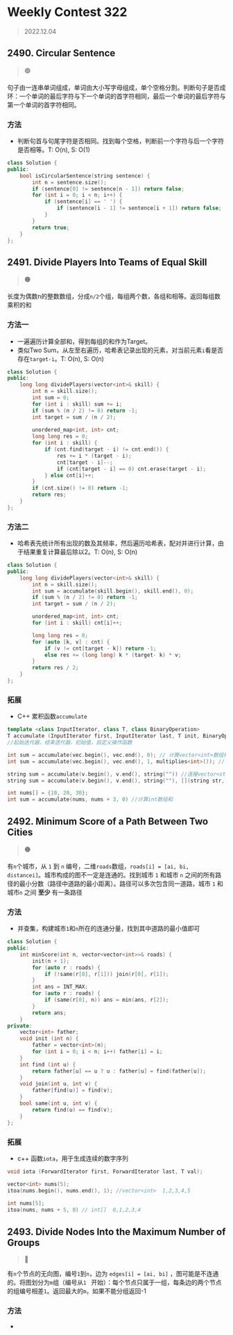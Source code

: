 # Weekly Contest 322
> 2022.12.04

## 2490. Circular Sentence
> :green_circle:

句子由一连串单词组成，单词由大小写字母组成，单个空格分割。判断句子是否成环：一个单词的最后字符与下一个单词的首字符相同，最后一个单词的最后字符与第一个单词的首字符相同。

### 方法

- 判断句首与句尾字符是否相同。找到每个空格，判断前一个字符与后一个字符是否相等。T: O(n), S: O(1)

```cpp
class Solution {
public:
    bool isCircularSentence(string sentence) {
        int n = sentence.size();
        if (sentence[0] != sentence[n - 1]) return false;
        for (int i = 0; i < n; i++) {
            if (sentence[i] == ' ') {
                if (sentence[i - 1] != sentence[i + 1]) return false;
            }
        }
        return true;
    }
};
```

## 2491. Divide Players Into Teams of Equal Skill
> :orange_circle:

长度为偶数n的整数数组，分成`n/2`个组，每组两个数，各组和相等。返回每组数乘积的和

### 方法一

- 一遍遍历计算全部和，得到每组的和作为Target。
- 类似Two Sum，从左至右遍历，哈希表记录出现的元素，对当前元素`i`看是否存在`target-i`。T: O(n), S: O(n)

```cpp
class Solution {
public:
    long long dividePlayers(vector<int>& skill) {
        int n = skill.size();
        int sum = 0;
        for (int i : skill) sum += i;
        if (sum % (n / 2) != 0) return -1;
        int target = sum / (n / 2);
        
        unordered_map<int, int> cnt;
        long long res = 0;
        for (int i : skill) {
            if (cnt.find(target - i) != cnt.end()) {
                res += i * (target - i);
                cnt[target - i]--;
                if (cnt[target - i] == 0) cnt.erase(target - i);
            } else cnt[i]++;
        }
        if (cnt.size() != 0) return -1;
        return res;
    }
};
```

### 方法二

- 哈希表先统计所有出现的数及其频率，然后遍历哈希表，配对并进行计算，由于结果重复计算最后除以2。T: O(n), S: O(n)

```cpp
class Solution {
public:
    long long dividePlayers(vector<int>& skill) {
        int n = skill.size();
        int sum = accumulate(skill.begin(), skill.end(), 0);
        if (sum % (n / 2) != 0) return -1;
        int target = sum / (n / 2);

        unordered_map<int, int> cnt;
        for (int i : skill) cnt[i]++;

        long long res = 0;
        for (auto [k, v] : cnt) {
            if (v != cnt[target - k]) return -1;
            else res += (long long) k * (target- k) * v;
        }
        return res / 2;
    }
};
```

### 拓展

- C++ 累积函数`accumulate`

```cpp
template <class InputIterator, class T, class BinaryOperation>
T accumulate (InputIterator first, InputIterator last, T init, BinaryOperation binary_op); 
//起始迭代器，结束迭代器，初始值，自定义操作函数

int sum = accumulate(vec.begin(), vec.end(), 0); // 计算vector<int>数组和
int sum = accumulate(vec.begin(), vec.end(), 1, multiplies<int>()); // 计算vector<int>数组乘积	

string sum = accumulate(v.begin(), v.end(), string("")) //连接vector<string>
string sum = accumulate(v.begin(), v.end(), string(""), [](string str, int n) {return str + to_string(n)}); //连接vector<int> 为string

int nums[] = {10, 20, 30};
int sum = accumulate(nums, nums + 3, 0) //计算int数组和
```

## 2492. Minimum Score of a Path Between Two Cities

> :orange_circle:

有`n`个城市，从 `1` 到 `n` 编号，二维`roads`数组，`roads[i] = [ai, bi, distancei]`。城市构成的图不一定是连通的。找到城市 `1` 和城市 `n` 之间的所有路径的最小分数（路径中道路的最小距离）。路径可以多次包含同一道路，城市 `1` 和城市`n` 之间 **至少** 有一条路径

### 方法

- 并查集，构建城市`1`和`n`所在的连通分量，找到其中道路的最小值即可

```cpp
class Solution {
public:
    int minScore(int n, vector<vector<int>>& roads) {
        init(n + 1);
        for (auto r : roads) {
            if (!same(r[0], r[1])) join(r[0], r[1]);
        }
        int ans = INT_MAX;
        for (auto r : roads) {
            if (same(r[0], n)) ans = min(ans, r[2]);
        }
        return ans;
    }
private:
    vector<int> father;
    void init (int n) {
        father = vector<int>(n);
        for (int i = 0; i < n; i++) father[i] = i;
    }
    int find (int u) {
        return father[u] == u ? u : father[u] = find(father[u]);
    }
    void join(int u, int v) {
        father[find(u)] = find(v);
    }
    bool same(int u, int v) {
        return find(u) == find(v);
    }
};
```

### 拓展

- c++ 函数`iota`，用于生成连续的数字序列

```cpp
void iota (ForwardIterator first, ForwardIterator last, T val);

vector<int> nums(5);
itoa(nums.begin(), nums.end(), 1); //vector<int>  1,2,3,4,5
    
int nums[5];
itoa(nums, nums + 5, 0) // int[]  0,1,2,3,4
```

## 2493. Divide Nodes Into the Maximum Number of Groups

> :red_circle:

有`n`个节点的无向图，编号`1`到`n`，边为 `edges[i] = [ai, bi]` ，图可能是不连通的。将图划分为`m`组（编号从`1 ` 开始）：每个节点只属于一组，每条边的两个节点的组编号相差`1`。返回最大的`m`，如果不能分组返回-1

### 方法

- 

```cpp

```

